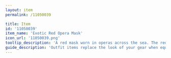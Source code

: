 ```yaml
---
layout: item
permalink: /11050039

title: Item
id: '11050039'
item_name: 'Exotic Red Opera Mask'
icon_url: '11050039.png'
tooltip_description: 'A red mask worn in operas across the sea. The red hue fills you with a sense of intensity.'
guide_description: 'Outfit items replace the look of your gear when equipped.'
---
```

